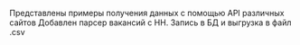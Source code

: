 Представлены примеры получения данных с помощью API различных сайтов
Добавлен парсер вакансий с HH. Запись в БД и выгрузка в файл .csv
